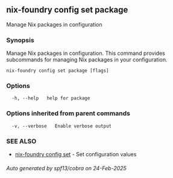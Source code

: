 ## nix-foundry config set package

Manage Nix packages in configuration

### Synopsis

Manage Nix packages in configuration.
This command provides subcommands for managing Nix packages in your configuration.

```
nix-foundry config set package [flags]
```

### Options

```
  -h, --help   help for package
```

### Options inherited from parent commands

```
  -v, --verbose   Enable verbose output
```

### SEE ALSO

* [nix-foundry config set](nix-foundry_config_set.md)	 - Set configuration values

###### Auto generated by spf13/cobra on 24-Feb-2025
